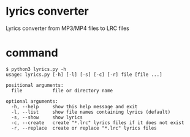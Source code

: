 # lyrics converter
Lyrics converter from MP3/MP4 files to LRC files

# command

```
$ python3 lyrics.py -h
usage: lyrics.py [-h] [-l] [-s] [-c] [-r] file [file ...]

positional arguments:
  file           file or directory name

optional arguments:
  -h, --help     show this help message and exit
  -l, --list     show file names containing lyrics (default)
  -s, --show     show lyrics
  -c, --create   create "*.lrc" lyrics files if it does not exist
  -r, --replace  create or replace "*.lrc" lyrics files
```
